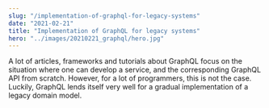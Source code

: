 ```yaml
---
slug: "/implementation-of-graphql-for-legacy-systems"
date: "2021-02-21"
title: "Implementation of GraphQL for legacy systems"
hero: "../images/20210221_graphql/hero.jpg"
---
```

A lot of articles, frameworks and tutorials about GraphQL focus on the situation where one can develop a service, and the corresponding GraphQL API from scratch.
However, for a lot of programmers, this is not the case. Luckily, GraphQL lends itself very well for a gradual implementation of a legacy domain model.
